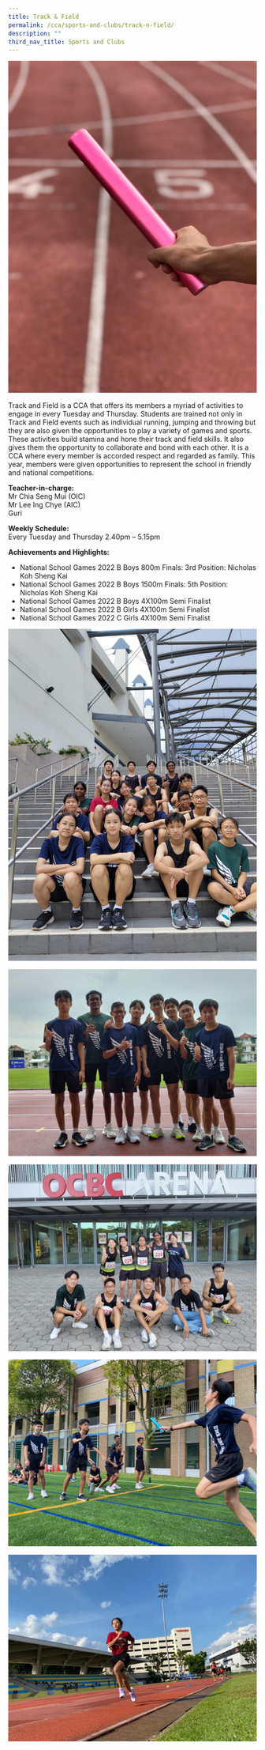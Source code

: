 ```yaml
---
title: Track & Field
permalink: /cca/sports-and-clubs/track-n-field/
description: ""
third_nav_title: Sports and Clubs
---
```

![](/images/CCA/Sports%20and%20Clubs/Track%20and%20Field/2023/2023_t&amp;f_baton%20-%20lee%20ing%20chye.jpeg)

Track and Field is a CCA that offers its members a myriad of activities to engage in every Tuesday and Thursday. Students are trained not only in Track and Field events such as individual running, jumping and throwing but they are also given the opportunities to play a variety of games and sports. These activities build stamina and hone their track and field skills. It also gives them the opportunity to collaborate and bond with each other. It is a CCA where every member is accorded respect and regarded as family. This year, members were given opportunities to represent the school in friendly and national competitions.
  
**Teacher-in-charge:** <br>
Mr Chia Seng Mui (OIC) <br>
Mr Lee Ing Chye (AIC) <br>
Guri  
  
**Weekly Schedule:** <br>
Every Tuesday and Thursday 2.40pm – 5.15pm  

**Achievements and Highlights:** <br>
* National School Games 2022 B Boys 800m Finals: 3rd Position: Nicholas Koh Sheng Kai&nbsp;
* National School Games 2022 B Boys 1500m Finals: 5th Position: Nicholas Koh Sheng Kai
* National School Games 2022 B Boys 4X100m Semi Finalist
* National School Games 2022 B Girls 4X100m Semi Finalist
* National School Games 2022 C Girls 4X100m Semi Finalist

![](/images/CCA/Sports%20and%20Clubs/Track%20and%20Field/2023/image1.jpeg)

![](/images/CCA/Sports%20and%20Clubs/Track%20and%20Field/2023/image2.jpeg)

![](/images/CCA/Sports%20and%20Clubs/Track%20and%20Field/2023/image3.jpeg)

![](/images/CCA/Sports%20and%20Clubs/Track%20and%20Field/2023/image4.jpeg)

![](/images/CCA/Sports%20and%20Clubs/Track%20and%20Field/2023/image5.jpeg)


